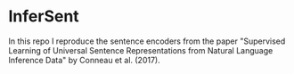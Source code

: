 # InferSent
In this repo I reproduce the sentence encoders from the paper "Supervised Learning of Universal Sentence Representations from Natural Language Inference Data" by Conneau et al. (2017).
